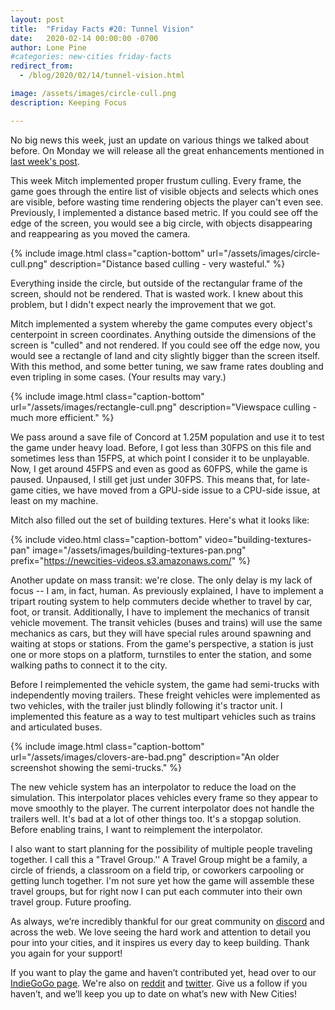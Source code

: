 ```yaml
---
layout: post
title:  "Friday Facts #20: Tunnel Vision"
date:   2020-02-14 00:00:00 -0700
author: Lone Pine
#categories: new-cities friday-facts
redirect_from:
  - /blog/2020/02/14/tunnel-vision.html

image: /assets/images/circle-cull.png
description: Keeping Focus

---
```


No big news this week, just an update on various things we talked about before. On Monday we will release all the great enhancements mentioned in [last week's post](/2020/02/07/work-in-progress.html).

This week Mitch implemented proper frustum culling. Every frame, the game goes through the entire list of visible objects and selects which ones are visible, before wasting time rendering objects the player can't even see. Previously, I implemented a distance based metric. If you could see off the edge of the screen, you would see a big circle, with objects disappearing and reappearing as you moved the camera.

{% include image.html class="caption-bottom"
  url="/assets/images/circle-cull.png"
  description="Distance based culling - very wasteful."
%}

Everything inside the circle, but outside of the rectangular frame of the screen, should not be rendered. That is wasted work. I knew about this problem, but I didn't expect nearly the improvement that we got.

Mitch implemented a system whereby the game computes every object's centerpoint in screen coordinates. Anything outside the dimensions of the screen is "culled" and not rendered. If you could see off the edge now, you would see a rectangle of land and city slightly bigger than the screen itself. With this method, and some better tuning, we saw frame rates doubling and even tripling in some cases. (Your results may vary.)

{% include image.html class="caption-bottom"
  url="/assets/images/rectangle-cull.png"
  description="Viewspace culling - much more efficient."
%}

We pass around a save file of Concord at 1.25M population and use it to test the game under heavy load. Before, I got less than 30FPS on this file and sometimes less than 15FPS, at which point I consider it to be unplayable. Now, I get around 45FPS and even as good as 60FPS, while the game is paused. Unpaused, I still get just under 30FPS. This means that, for late-game cities, we have moved from a GPU-side issue to a CPU-side issue, at least on my machine.

Mitch also filled out the set of building textures. Here's what it looks like:

{% include video.html class="caption-bottom"
  video="building-textures-pan" image="/assets/images/building-textures-pan.png"
  prefix="https://newcities-videos.s3.amazonaws.com/"
%}

Another update on mass transit: we're close. The only delay is my lack of focus -- I am, in fact, human. As previously explained, I have to implement a tripart routing system to help commuters decide whether to travel by car, foot, or transit. Additionally, I have to implement the mechanics of transit vehicle movement. The transit vehicles (buses and trains) will use the same mechanics as cars, but they will have special rules around spawning and waiting at stops or stations. From the game's perspective, a station is just one or more stops on a platform, turnstiles to enter the station, and some walking paths to connect it to the city.

Before I reimplemented the vehicle system, the game had semi-trucks with independently moving trailers. These freight vehicles were implemented as two vehicles, with the trailer just blindly following it's tractor unit. I implemented this feature as a way to test multipart vehicles such as trains and articulated buses.

{% include image.html class="caption-bottom"
  url="/assets/images/clovers-are-bad.png"
  description="An older screenshot showing the semi-trucks."
%}

The new vehicle system has an interpolator to reduce the load on the simulation. This interpolator places vehicles every frame so they appear to move smoothly to the player. The current interpolator does not handle the trailers well. It's bad at a lot of other things too. It's a stopgap solution. Before enabling trains, I want to reimplement the interpolator.

I also want to start planning for the possibility of multiple people traveling together. I call this a "Travel Group.'' A Travel Group might be a family, a circle of friends, a classroom on a field trip, or coworkers carpooling or getting lunch together. I'm not sure yet how the game will assemble these travel groups, but for right now I can put each commuter into their own travel group. Future proofing.

As always, we’re incredibly thankful for our great community on [discord] and across the web. We love seeing the hard work and attention to detail you pour into your cities, and it inspires us every day to keep building. Thank you again for your support!

If you want to play the game and haven’t contributed yet, head over to our [IndieGoGo page]. We're also on [reddit] and [twitter]. Give us a follow if you haven’t, and we’ll keep you up to date on what’s new with New Cities!

[reddit]: https://www.reddit.com/r/New_Cities
[discord]: https://discord.gg/udgeB2E
[twitter]: https://twitter.com/lone_pine_games
[IndieGoGo page]: https://igg.me/at/new-cities




